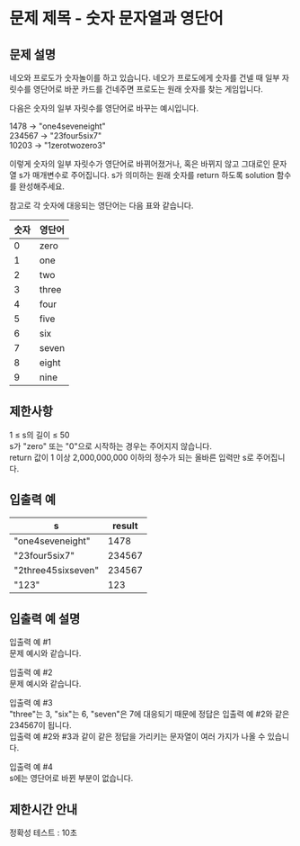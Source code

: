 # 문제 제목 - 숫자 문자열과 영단어
## 문제 설명
네오와 프로도가 숫자놀이를 하고 있습니다. 네오가 프로도에게 숫자를 건넬 때 일부 자릿수를 영단어로 바꾼 카드를 건네주면 프로도는 원래 숫자를 찾는 게임입니다.

다음은 숫자의 일부 자릿수를 영단어로 바꾸는 예시입니다.

1478 → "one4seveneight"  
234567 → "23four5six7"  
10203 → "1zerotwozero3"  

이렇게 숫자의 일부 자릿수가 영단어로 바뀌어졌거나, 혹은 바뀌지 않고 그대로인 문자열 s가 매개변수로 주어집니다. s가 의미하는 원래 숫자를 return 하도록 solution 함수를 완성해주세요.

참고로 각 숫자에 대응되는 영단어는 다음 표와 같습니다.

숫자	| 영단어
---|---|
0	| zero
1	| one
2	| two
3	| three
4	| four
5	| five
6	| six
7	| seven
8	|  eight
9	| nine
## 제한사항
1 ≤ s의 길이 ≤ 50  
s가 "zero" 또는 "0"으로 시작하는 경우는 주어지지 않습니다.  
return 값이 1 이상 2,000,000,000 이하의 정수가 되는 올바른 입력만 s로 주어집니다.
## 입출력 예
s	| result
---|---|
"one4seveneight"	| 1478
"23four5six7"	| 234567
"2three45sixseven"	| 234567
"123"	| 123
## 입출력 예 설명
입출력 예 #1  
문제 예시와 같습니다.  

입출력 예 #2  
문제 예시와 같습니다.  

입출력 예 #3  
"three"는 3, "six"는 6, "seven"은 7에 대응되기 때문에 정답은 입출력 예 #2와 같은 234567이 됩니다.  
입출력 예 #2와 #3과 같이 같은 정답을 가리키는 문자열이 여러 가지가 나올 수 있습니다.  

입출력 예 #4  
s에는 영단어로 바뀐 부분이 없습니다.  
## 제한시간 안내
정확성 테스트 : 10초

